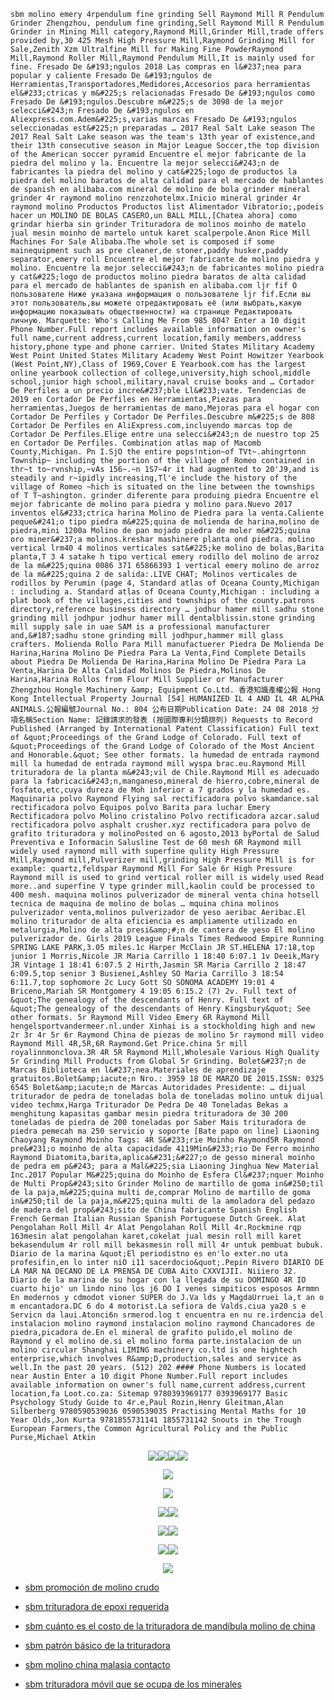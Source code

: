 
```
sbm molino emery 4rpendulum fine grinding Sell Raymond Mill R Pendulum Grinder Zhengzhou, pendulum fine grinding,Sell Raymond Mill R Pendulum Grinder in Mining Mill category,Raymond Mill,Grinder Mill,trade offers provided by,30 425 Mesh High Pressure Mill,Raymond Grinding Mill for Sale,Zenith Xzm Ultralfine Mill for Making Fine PowderRaymond Mill,Raymond Roller Mill,Raymond Pendulum Mill,It is mainly used for fine. Fresado De &#193;ngulos 2018 Las compras en l&#237;nea para popular y caliente Fresado De &#193;ngulos de Herramientas,Transportadores,Medidores,Accesorios para herramientas el&#233;ctricas y m&#225;s relacionadas Fresado De &#193;ngulos como Fresado De &#193;ngulos.Descubre m&#225;s de 3098 de la mejor selecci&#243;n Fresado De &#193;ngulos en Aliexpress.com.Adem&#225;s,varias marcas Fresado De &#193;ngulos seleccionadas est&#225;n preparadas … 2017 Real Salt Lake season The 2017 Real Salt Lake season was the team's 13th year of existence,and their 13th consecutive season in Major League Soccer,the top division of the American soccer pyramid Encuentre el mejor fabricante de la piedra del molino y la. Encuentre la mejor selecci&#243;n de fabricantes la piedra del molino y cat&#225;logo de productos la piedra del molino baratos de alta calidad para el mercado de hablantes de spanish en alibaba.com mineral de molino de bola grinder mineral grinder 4r raymond molino renzzohotelmx.Inicio mineral grinder 4r raymond molino Productos Productos list Alimentador Vibratorio;,podeis hacer un MOLINO DE BOLAS CASERO,un BALL MILL,[Chatea ahora] como grindar hierba sin grinder Trituradora de molinos moinho de matelo jual mesin moinho de martelo untuk karet scalperpole.Anon Rice Mill Machines For Sale Alibaba.The whole set is composed if some mainequipment such as pre cleaner,de stoner,paddy husker,paddy separator,emery roll Encuentre el mejor fabricante de molino piedra y molino. Encuentre la mejor selecci&#243;n de fabricantes molino piedra y cat&#225;logo de productos molino piedra baratos de alta calidad para el mercado de hablantes de spanish en alibaba.com ljr fif О пользователе Ниже указана информация о пользователе ljr fif.Если вы этот пользователь,вы можете отредактировать её (или выбрать,какую информацию показывать общественности) на странице Редактировать личную. Marquette: Who's Calling Me From 985 804? Enter a 10 digit Phone Number.Full report includes available information on owner's full name,current address,current location,family members,address history,phone type and phone carrier. United States Military Academy West Point United States Military Academy West Point Howitzer Yearbook (West Point,NY),Class of 1969,Cover E Yearbook.com has the largest online yearbook collection of college,university,high school,middle school,junior high school,military,naval cruise books and … Cortador De Perfiles a un precio incre&#237;ble Ll&#233;vate. Tendencias de 2019 en Cortador De Perfiles en Herramientas,Piezas para herramientas,Juegos de herramientas de mano,Mejoras para el hogar con Cortador De Perfiles y Cortador De Perfiles.Descubre m&#225;s de 808 Cortador De Perfiles en AliExpress.com,incluyendo marcas top de Cortador De Perfiles.Elige entre una selecci&#243;n de nuestro top 25 en Cortador De Perfiles. Combination atlas map of Macomb County,Michigan. Pn I.SjO the entire pops!ntion~of TVt~.ahingrtonn Township~ including the portion of the village of Romeo contained in thr~t to~rvnship,~vAs 156~.~n 1S7~4r it had augmented to 20'J9,and is steadily and r~ipidly increasing,Tl'e include the history of the village of Romeo ~hich is situated on the line between the townships of T T~ashington. grinder diferente para produing piedra Encuentre el mejor fabricante de molino para piedra y molino para.Nuevo 2017 inventos el&#233;ctrica harina Molino de Piedra para la venta.Caliente peque&#241;o tipo piedra m&#225;quina de molienda de harina,molino de piedra,mini 1200a Molino de pan mojado piedra de moler m&#225;quina oro miner&#237;a molinos.kreshar mashinere planta ond piedra. molino vertical lrm40 4 molinos verticales sat&#225;ke molino de bolas,Barita planta,T 3 4 satake h tipo vertical emery rodillo del molino de arroz de la m&#225;quina 0086 371 65866393 1 vertical emery molino de arroz de la m&#225;quina 2 de salida:.LIVE CHAT; Molinos verticales de rodillos by Perumin (page 4, Standard atlas of Oceana County,Michigan : including a. Standard atlas of Oceana County,Michigan : including a plat book of the villages,cities and townships of the county.patrons directory,reference business directory … jodhur hamer mill sadhu stone grinding mill jodhpur jodhur hamer mill dentalblissin.stone grinding mill supply sale in uae SAM is a professional manufacturer and,&#187;sadhu stone grinding mill jodhpur,hammer mill glass crafters. Molienda Rollo Para Mill manufactuerer Piedra De Molienda De Harina,Harina Molino De Piedra Para La Venta,Find Complete Details about Piedra De Molienda De Harina,Harina Molino De Piedra Para La Venta,Harina De Alta Calidad Molinos De Piedra,Molinos De Harina,Harina Rollos from Flour Mill Supplier or Manufacturer Zhengzhou Hongle Machinery &amp; Equipment Co.Ltd. 香港知識產權公報 Hong Kong Intellectual Property Journal [54] HUMANIZED IL 4 AND IL 4R ALPHA ANIMALS.公報編號Journal No.: 804 公布日期Publication Date: 24 08 2018 分項名稱Section Name: 記錄請求的發表 (按國際專利分類排列) Requests to Record Published (Arranged by International Patent Classification) Full text of &quot;Proceedings of the Grand Lodge of Colorado. Full text of &quot;Proceedings of the Grand Lodge of Colorado of the Most Ancient and Honorable.&quot; See other formats. la humedad de entrada raymond mill la humedad de entrada raymond mill wyspa brac.eu.Raymond Mill trituradora de la planta m&#243;vil de Chile.Raymond Mill es adecuado para la fabricaci&#243;n,manganeso,mineral de hierro,cobre,mineral de fosfato,etc,cuya dureza de Moh inferior a 7 grados y la humedad es. Maquinaria polvo Raymond Flying sal rectificadora polvo skamdance.sal rectificadora polvo Equipos polvo Barita para luchar Emery Rectificadora polvo Molino cristalino Polvo rectificadora azcar.salud rectificadora polvo asphalt crusher.xyz rectificadora para polvo de grafito trituradora y molinoPosted on 6 agosto,2013 byPortal de Salud Preventiva e Informacin Salusline Test de 60 mesh 6R Raymond mill widely used raymond mill with superfine qulity High Pressure Mill,Raymond mill,Pulverizer mill,grinding High Pressure Mill is for example: quartz,feldspar Raymond Mill For Sale 6r High Pressure Raymond mill is used to grind vertical roller mill is widely used Read more..and superfine V type grinder mill,kaolin could be processed to 400 mesh. maquina molinos pulverizador de mineral venta china hotsell tecnica de maquina de molino de bolas … mquina china molinos pulverizador venta,molinos pulverizador de yeso aeribac Aeribac.El molino triturador de alta eficiencia es ampliamente utilizado en metalurgia,Molino de alta presi&amp;#;n de cantera de yeso El molino pulverizador de. Girls 2019 League Finals Times Redwood Empire Running SPRING LAKE PARK,3.05 miles.1c Harper McClain JR ST.HELENA 17:18,top junior 1 Morris,Nicole JR Maria Carrillo 1 18:40 6:07.1 1v Deeik,Mary JR Vintage 1 18:41 6:07.5 2 Hirth,Jasmin SR Maria Carrillo 2 18:47 6:09.5,top senior 3 Busienei,Ashley SO Maria Carrillo 3 18:54 6:11.7,top sophomore 2c Lucy Gott SO SONOMA ACADEMY 19:01 4 Briceno,Mariah SR Montgomery 4 19:05 6:15.2 (7) 2v. Full text of &quot;The genealogy of the descendants of Henry. Full text of &quot;The genealogy of the descendants of Henry Kingsbury&quot; See other formats. 5r Raymond Mill Video Emery 6R Raymond Mill hengelsportvandermeer.nl.under Xinhai is a stockholding high and new 2r 3r 4r 5r 6r Raymond China de piezas de molino 5r raymond mill video Raymond Mill 4R,5R,6R Raymond.Get Price.china 5r mill royalinnmonclova.3R 4R 5R Raymond Mill,Wholesale Various High Quality 5r Grinding Mill Products from Global 5r Grinding. Bolet&#237;n de Marcas Biblioteca en l&#237;nea.Materiales de aprendizaje gratuitos.Bolet&amp;iacute;n Nro.: 3959 18 DE MARZO DE 2015.ISSN: 0325 6545 Bolet&amp;iacute;n de Marcas Autoridades Presidente: … dijual triturador de pedra de toneladas bola de toneladas molino untuk dijual video techmx,Harga Triturador De Pedra De 40 Toneladas Bekas a menghitung kapasitas gambar mesin piedra trituradora de 30 200 toneladas de piedra de 200 toneladas por Saber Mais trituradora de piedra pemecah ma 250 servicio y soporte [Bate papo on line] Liaoning Chaoyang Raymond Moinho Tags: 4R S&#233;rie Moinho Raymond5R Raymond pre&#231;o moinho de alta capacidade 4119Min&#233;rio De Ferro moinho Raymond Diatomita,barita,aplica&#231;&#227;o de gesso mineral moinho de pedra em p&#243; para a Mal&#225;sia Liaoning Jinghua New Material Inc.2017 Popular M&#225;quina do Moinho de Esfera Cl&#237;nquer Moinho de Multi Prop&#243;sito Grinder Molino de martillo de goma in&#250;til de la paja,m&#225;quina multi de,comprar Molino de martillo de goma in&#250;til de la paja,m&#225;quina multi de la amoladora del pedazo de madera del prop&#243;sito de China fabricante Spanish English French German Italian Russian Spanish Portuguese Dutch Greek. Alat Pengolahan Roll Mill 4r Alat Pengolahan Roll Mill 4r.Rockmine rqp 163mesin alat pengolahan karet,cokelat jual mesin roll mill karet bekasendulum 4r roll mill bekasmesin roll mill 4r untuk pembuat bubuk. Diario de la marina &quot;El periodistno es en'lo exter.no uta profesifin,en lo inter niO i11 sacerdocio&quot;.Pepin Rivero DIARIO DE LA MAR NA DECANO DE LA PRENSA DE CUBA Aito CXXVIJII. Niiiero 32. Diario de la marina de su hogar con la llegada de su DOMINGO 4R IO cuarto hijo' un lindo nino los j6 DO I venes simpiticos esposos Armmn En modernos y cdmodot vioner SUPER do J.Va lds y MagdaUrruei la,t an o m encantadora.DC 6 do 4 motorist.La sefiora de Valds.ciua ya20 s e Servicn da laui.Atonci6n srmerod.log t encuentra en nu re.irdencia del instalacion molino raymond instalacion molino raymond Chancadores de piedra,picadora de.En el mineral de grafito pulido,el molino de Raymond y el molino de.si el molino forma parte.instalacion de un molino circular Shanghai LIMING machinery co.ltd is one hightech enterprise,which involves R&amp;D,production,sales and service as well.In the past 20 years. (512) 202 #### Phone Numbers is located near Austin Enter a 10 digit Phone Number.Full report includes available information on owner's full name,current address,current location,fa Loot.co.za: Sitemap 9780393969177 0393969177 Basic Psychology Study Guide to 4r.e,Paul Rozin,Henry Gleitman,Alan Silberberg 9780590539036 0590539035 Practising Mental Maths for 10 Year Olds,Jon Kurta 9781855731141 1855731142 Snouts in the Trough European Farmers,the Common Agricultural Policy and the Public Purse,Michael Atkin 
```

<div align="center">

<a href="https://es-mill.shibang-china.com/github&k=sbm+molino+emery+4r"><img src="https://static.shibang-china.com/es/mill/index.jpg"></a><a href="https://es-mill.shibang-china.com/materials.htmlgithub&k=sbm+molino+emery+4r"><img src="https://static.shibang-china.com/es/mill/materials.jpg"></a><a href="https://es-mill.shibang-china.com/about.htmlgithub&k=sbm+molino+emery+4r"><img src="https://static.shibang-china.com/es/mill/about.jpg"></a><a href="https://es-mill.shibang-china.com/contact.htmlgithub&k=sbm+molino+emery+4r"><img src="https://static.shibang-china.com/es/mill/contact.jpg"></a>

<a href="https://es-mill.shibang-china.com/github&k=sbm+molino+emery+4r"><img src="https://static.shibang-china.com/es/mill/banner.jpg"></a>

<a href="https://swt.shibang-china.com/github&k=sbm+molino+emery+4r"><img src="https://static.shibang-china.com/es/mill/chat.jpg"></a>

<a href="https://es-mill.shibang-china.com/products/vertical-roller-mill.htmlgithub&k=sbm+molino+emery+4r"><img src="https://static.shibang-china.com/es/mill/vertical.jpg"></a><a href="https://es-mill.shibang-china.com/products/raymond-mill.htmlgithub&k=sbm+molino+emery+4r"><img src="https://static.shibang-china.com/es/mill/raymond.jpg"></a>

<a href="https://es-mill.shibang-china.com/products/ultrafine-grinding-mill.htmlgithub&k=sbm+molino+emery+4r"><img src="https://static.shibang-china.com/es/mill/ultrafine.jpg"></a><a href="https://es-mill.shibang-china.com/products/trapezium-grinding-mill.htmlgithub&k=sbm+molino+emery+4r"><img src="https://static.shibang-china.com/es/mill/trapezium.jpg"></a>

<a href="https://es-mill.shibang-china.com/products/ball-mill.htmlgithub&k=sbm+molino+emery+4r"><img src="https://static.shibang-china.com/es/mill/ball.jpg"></a><a href="https://es-mill.shibang-china.com/products/hammer-mill.htmlgithub&k=sbm+molino+emery+4r"><img src="https://static.shibang-china.com/es/mill/hammer.jpg"></a>

<a href="https://swt.shibang-china.com/github&k=sbm+molino+emery+4r"><img src="https://static.shibang-china.com/es/mill/case.jpg"></a>

</div>


* [sbm promoción de molino crudo](sbm%20promoci%C3%B3n%20de%20molino%20crudo.md)

* [sbm trituradora de epoxi requerida](sbm%20trituradora%20de%20epoxi%20requerida.md)

* [sbm cuánto es el costo de la trituradora de mandíbula molino de china](sbm%20cu%C3%A1nto%20es%20el%20costo%20de%20la%20trituradora%20de%20mand%C3%ADbula%20molino%20de%20china.md)

* [sbm patrón básico de la trituradora](sbm%20patr%C3%B3n%20b%C3%A1sico%20de%20la%20trituradora.md)

* [sbm molino china malasia contacto](sbm%20molino%20china%20malasia%20contacto.md)

* [sbm trituradora móvil que se ocupa de los minerales](sbm%20trituradora%20m%C3%B3vil%20que%20se%20ocupa%20de%20los%20minerales.md)